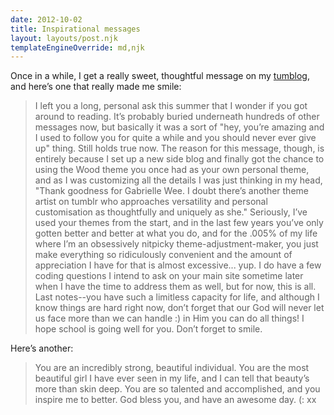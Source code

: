 ```yaml
---
date: 2012-10-02
title: Inspirational messages
layout: layouts/post.njk
templateEngineOverride: md,njk
---
```


Once in a while, I get a really sweet, thoughtful message on my [tumblog](http://elleusine.net), and here’s one that really made me smile:
>	I left you a long, personal ask this summer that I wonder if you got around to reading. It’s probably buried underneath hundreds of other messages now, but basically it was a sort of "hey, you’re amazing and I used to follow you for quite a while and you should never ever give up" thing. Still holds true now. The reason for this message, though, is entirely because I set up a new side blog and finally got the chance to using the Wood theme you once had as your own personal theme, and as I was customizing all the details I was just thinking in my head, "Thank goodness for Gabrielle Wee. I doubt there’s another theme artist on tumblr who approaches versatility and personal customisation as thoughtfully and uniquely as she." Seriously, I’ve used your themes from the start, and in the last few years you’ve only gotten better and better at what you do, and for the .005% of my life where I’m an obsessively nitpicky theme-adjustment-maker, you just make everything so ridiculously convenient and the amount of appreciation I have for that is almost excessive... yup. I do have a few coding questions I intend to ask on your main site sometime later when I have the time to address them as well, but for now, this is all. Last notes--you have such a limitless capacity for life, and although I know things are hard right now, don’t forget that our God will never let us face more than we can handle :) in Him you can do all things! I hope school is going well for you. Don’t forget to smile.

Here’s another:
>	You are an incredibly strong, beautiful individual. You are the most beautiful girl I have ever seen in my life, and I can tell that beauty’s more than skin deep. You are so talented and accomplished, and you inspire me to better. God bless you, and have an awesome day. (: xx